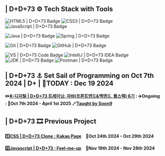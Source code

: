 
## | D+D+73 ⚙️ Tech Stack with Tools
![HTML5 | D+D+73 Badge](https://img.shields.io/badge/HTML5-E34F26?logo=html5&logoColor=white)
![CSS3 | D+D+73 Badge](https://img.shields.io/badge/CSS3-1572B6?logo=css3&logoColor=white)
![JavaScript | D+D+73 Badge](https://img.shields.io/badge/JavaScript-F7DF1E?logo=javascript&logoColor=black&labelColor=F7DF1E)

![Java | D+D+73 Badge](https://img.shields.io/badge/Java-007396?logo=openjdk&logoColor=white&labelColor=007396)
![Spring | D+D+73 Badge](https://img.shields.io/badge/Spring-6DB33F?logo=spring&logoColor=white)

![Git | D+D+73 Badge](https://img.shields.io/badge/Git-F05032?logo=git&logoColor=white)
![GitHub | D+D+73 Badge](https://img.shields.io/badge/GitHub-181717?logo=github&logoColor=white)

![VS | D+D+73 Code Badge](https://img.shields.io/badge/Visual%20Studio%20Code_1.95.3-007ACC?logo=visual-studio-code&logoColor=white)
![IntelliJ | D+D+73 IDEA Badge](https://img.shields.io/badge/IntelliJ_IDEA_2024.2.2(Community_Edition)-000000?logo=intellijidea&logoColor=white&labelColor=000000)
![JDK | D+D+73 Badge](https://img.shields.io/badge/-JDK_23-007396?logo=java&logoColor=white&labelColor=007396)
![Postman | D+D+73 Badge](https://img.shields.io/badge/Postman-FF6C37?logo=postman&logoColor=white)

## | D+D+73 ⚓ Set Sail of Programming on Oct 7th 2024 | D+ | 📅TODAY : Dec 19 2024
**✏️[K-디지털 | D+D+73 트레이닝: 자바(프론트엔드&백엔드, 풀스택) 6기](https://www.choongang.co.kr/html/sub03_07_n.php?#kangnam) : ✈️Ongoing : 📅Oct 7th 2024 - April 1st 2025 🪄[Taught by Soon9](https://github.com/soongu)**

## | D+D+73 🎞️ Previous Project
**[1️⃣CSS | D+D+73 Clone : Kakao Page](https://github.com/ThoI-i/1st-PJ-CSS-Clone)　📅Oct 24th 2024 - Oct 29th 2024**

**[2️⃣Javascript | D+D+73 : Feel-me-up](https://github.com/2nd-PJ-Javascript/Fill-me-Up)　📅Nov 19th 2024 - Nov 28th 2024**
